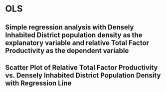 # OLS
## Simple regression analysis with Densely Inhabited District population density as the explanatory variable and relative Total Factor Productivity as the dependent variable
## Scatter Plot of Relative Total Factor Productivity vs. Densely Inhabited District Population Density with Regression Line
